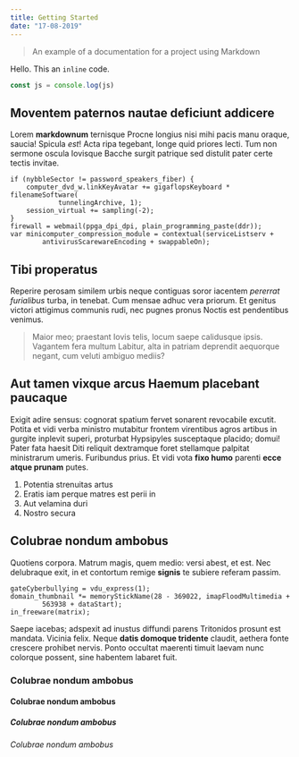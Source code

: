 ```yaml
---
title: Getting Started
date: "17-08-2019"
---
```


<!-- # Getting Started -->

> An example of a documentation for a project using Markdown

Hello. This an `inline` code.

```js
const js = console.log(js)
```

## Moventem paternos nautae deficiunt addicere

Lorem **markdownum** ternisque Procne longius nisi mihi pacis manu oraque,
saucia! Spicula *est*! Acta ripa tegebant, longe quid priores lecti. Tum non
sermone oscula Iovisque Bacche surgit patrique sed distulit pater certe tectis
invitae.

    if (nybbleSector != password_speakers_fiber) {
        computer_dvd_w.linkKeyAvatar += gigaflopsKeyboard * filenameSoftware(
                tunnelingArchive, 1);
        session_virtual += sampling(-2);
    }
    firewall = webmail(ppga_dpi_dpi, plain_programming_paste(ddr));
    var minicomputer_compression_module = contextual(serviceListserv +
            antivirusScarewareEncoding + swappableOn);

## Tibi properatus

Reperire perosam similem urbis neque contiguas soror iacentem *pererrat
furialibus* turba, in tenebat. Cum mensae adhuc vera priorum. Et genitus victori
attigimus communis rudi, nec pugnes pronus Noctis est pendentibus venimus.

> Maior meo; praestant Iovis telis, locum saepe calidusque ipsis. Vagantem fera
> multum Labitur, alta in patriam deprendit aequorque negant, cum veluti ambiguo
> mediis?

## Aut tamen vixque arcus Haemum placebant paucaque

Exigit adire sensus: cognorat spatium fervet sonarent revocabile excutit. Potita
et vidi verba ministro mutabitur frontem virentibus agros artibus in gurgite
inplevit superi, proturbat Hypsipyles susceptaque placido; domui! Pater fata
haesit Diti reliquit dextramque foret stellamque palpitat ministrarum umeris.
Furibundus prius. Et vidi vota **fixo humo** parenti **ecce atque prunam**
putes.

1. Potentia strenuitas artus
2. Eratis iam perque matres est perii in
3. Aut velamina duri
4. Nostro secura

## Colubrae nondum ambobus

Quotiens corpora. Matrum magis, quem medio: versi abest, et est. Nec delubraque
exit, in et contortum remige **signis** te subiere referam passim.

    gateCyberbullying = vdu_express(1);
    domain_thumbnail *= memoryStickName(28 - 369022, imapFloodMultimedia +
            563938 + dataStart);
    in_freeware(matrix);

Saepe iacebas; adspexit ad inustus diffundi parens Tritonidos prosunt est
mandata. Vicinia felix. Neque **datis domoque tridente** claudit, aethera fonte
crescere prohibet nervis. Ponto occultat maerenti timuit laevam nunc colorque
possent, sine habentem labaret fuit.

### Colubrae nondum ambobus

#### Colubrae nondum ambobus

##### Colubrae nondum ambobus

###### Colubrae nondum ambobus
